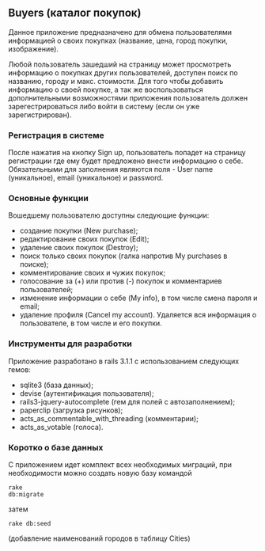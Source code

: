 ## Buyers (каталог покупок)

  Данное приложение предназначено для обмена пользователями информацией о своих
покупках (название, цена, город покупки, изображение).

  Любой пользователь зашедший на страницу может просмотреть информацию о покупках
других пользователей, доступен поиск по названию, городу и макс. стоимости.
  Для того чтобы добавить информацию о своей покупке, а так же воспользоваться
дополнительными возможностями приложения пользователь должен зарегестрироваться
либо войти в систему (если он уже зарегистрирован).

### Регистрация в системе

После нажатия на кнопку Sign up, пользователь попадет на страницу регистрации
где ему будет предложено внести информацию о себе. Обязательными для заполнения
являются поля - User name (уникальное), email (уникальное) и password.

### Основные функции

  Вошедшему пользователю доступны следующие функции:

* создание покупки (New purchase);
* редактирование своих покупок (Edit);
* удаление своих покупок (Destroy);
* поиск только своих покупок (галка напротив My purchases в поиске);
* комментирование своих и чужих покупок;
* голосование за (+) или против (-) покупок и комментариев пользователей;
* изменение информации о себе (My info), в том числе смена пароля и email;
* удаление профиля (Cancel my account). Удаляется вся информация о пользователе, в том числе и его покупки.

### Инструменты для разработки

Приложение разработано в rails 3.1.1 с использованием следующих гемов:

* sqlite3 (база данных);
* devise (аутентификация пользователя);
* rails3-jquery-autocomplete (гем для полей с автозаполнением);
* paperclip (загрузка рисунков);
* acts_as_commentable_with_threading (комментарии);
* acts_as_votable (голоса).

### Коротко о базе данных

  С приложением идет комплект всех необходимых миграций, при необходимости
можно создать новую базу командой <pre><code>rake db:migrate</code></pre>
затем <pre><code>rake db:seed</code></pre>
(добавление наименований городов в таблицу Cities)